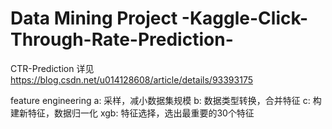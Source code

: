 # Data Mining Project -Kaggle-Click-Through-Rate-Prediction-
CTR-Prediction
详见 https://blog.csdn.net/u014128608/article/details/93393175


feature engineering
a: 采样，减小数据集规模
b: 数据类型转换，合并特征
c: 构建新特征，数据归一化
xgb: 特征选择，选出最重要的30个特征
